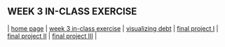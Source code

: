 ## WEEK 3 IN-CLASS EXERCISE

| [home page](https://yuanmeng128.github.io/Ivy-YuanMeng-TSWD-portfolio/) | [week 3 in-class exercise](week_3_in-class_exercise) | [visualizing debt](visualizing-government-debt) | [final project I](final-project-part-one) | [final project II](final-project-part-two) | [final project III](final-project-part-three) |

<div class="flourish-embed flourish-chart" data-src="visualisation/12596005"><script src="https://public.flourish.studio/resources/embed.js"></script></div>
